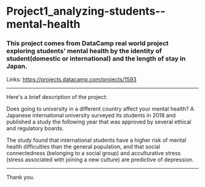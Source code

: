 # Project1_analyzing-students--mental-health
### This project comes from DataCamp real world project exploring students' mental health by the identity of student(domestic or international) and the length of stay in Japan.

Links: https://projects.datacamp.com/projects/1593

---
Here's a brief description of the project:

Does going to university in a different country affect your mental health? A Japanese international university surveyed its students in 2018 and published a study the following year that was approved by several ethical and regulatory boards.

The study found that international students have a higher risk of mental health difficulties than the general population, and that social connectedness (belonging to a social group) and acculturative stress (stress associated with joining a new culture) are predictive of depression.

---
Thank you.
